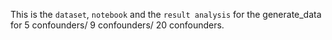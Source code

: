 This is the `dataset`, `notebook` and the `result analysis` for the generate_data for 5 confounders/ 9 confounders/ 20 confounders.
